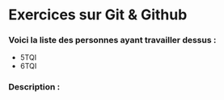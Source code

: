 # Exercices sur Git & Github


### Voici la liste des personnes ayant travailler dessus :
- 5TQI
- 6TQI
### Description : 
